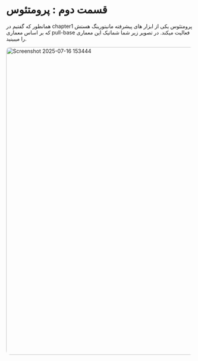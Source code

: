 # قسمت دوم : پرومتئوس

همانطور که گفتیم در chapter1 پرومتئوس یکی از ابزار های پیشرفته مانیتورینگ هستش که بر اساس معماری pull-base فعالیت میکند. در تصویر زیر شما شماتیک این معماری را میبینید.

<img style="border-radius:10px" width="1328" height="829" alt="Screenshot 2025-07-16 153444" src="https://github.com/user-attachments/assets/a8f7e7a2-4453-4a88-82cf-31990181bb61" />
